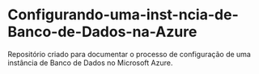 # Configurando-uma-inst-ncia-de-Banco-de-Dados-na-Azure
Repositório criado para documentar o processo de configuração de uma instância de Banco de Dados no Microsoft Azure.
